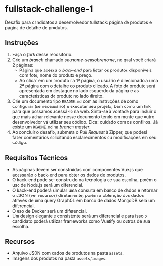 # **fullstack-challenge-1**
Desafio para candidatos a desenvolvedor fullstack: página de produtos e página de detalhe de produtos.

## **Instruções**
1. Faça o *fork* desse repositório.
2. Crie um *branch* chamado *seunome-seusobrenome*, no qual você criará 2 páginas:
    - Página que acessa o *back-end* para listar os produtos disponíveis com foto, nome do produto e preço.
    - Ao clicar em um produto na 1ª página, o usuário é direcionado a uma 2ª página com o detalhe do produto clicado. A foto do produto será apresentada em destaque no lado esquerdo da página e as características do produto no lado direito.	
3. Crie um documento tipo `README.md` com as instruções de como configurar (se necessário) e executar seu projeto, bem como um link para que possamos acessá-lo na web. Sinta-se à vontade para incluir o que mais achar relevante nesse documento tendo em mente que outro desenvolvedor vá utilizar seu código. Dica: cuidado com os conflitos. Já existe um `README.md` na *branch master*.
4. Ao concluir o desafio, submeta o *Pull Request* à Zipper, que poderá fazer comentários solicitando esclarecimentos ou modificações em seu código.

## **Requisitos Técnicos**
- As páginas devem ser construídas com componentes Vue.js que acessarão o back-end para obter os dados de produtos.	
- O back-end pode ser construído na tecnologia de sua escolha, porém o uso de Node.js será um diferencial.	
- O back-end poderá simular uma consulta em banco de dados e retornar o JSON (ver recursos) diretamente, porém a obtenção dos dados através de uma query GraphQL em banco de dados MongoDB será um diferencial.	
- O uso de Docker será um diferencial.	
- Um design elegante e consistente será um diferencial e para isso o candidato poderá utilizar frameworks como Vuetify ou outros de sua escolha.

## **Recursos**
- Arquivo JSON com dados de produtos na pasta `assets`.
- Imagens dos produtos na pasta `assets/images`.